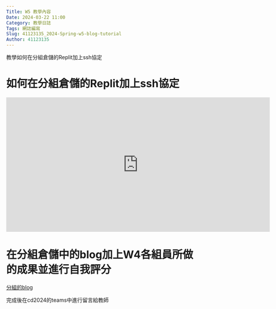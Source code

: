 ```yaml
---
Title: W5 教學內容
Date: 2024-03-22 11:00
Category: 教學日誌
Tags: 網誌編寫
Slug: 41123135_2024-Spring-w5-blog-tutorial
Author: 41123135
---
```


教學如何在分組倉儲的Replit加上ssh協定

<!-- PELICAN_END_SUMMARY -->
# 如何在分組倉儲的Replit加上ssh協定

<iframe width="704" height="360" src="https://www.youtube.com/embed/OghJF5zYPXw" title="cd2024 2a w5 1 組員在 Replit 以 SSH 設定管理分組倉儲的權限" frameborder="0" allow="accelerometer; autoplay; clipboard-write; encrypted-media; gyroscope; picture-in-picture; web-share" allowfullscreen></iframe>

# 在分組倉儲中的blog加上W4各組員所做的成果並進行自我評分

[分組的blog](https://mdecd2024.github.io/2a-midag3/blog/W4.html)

完成後在cd2024的teams中進行留言給教師
